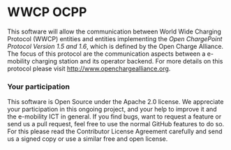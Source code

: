 WWCP OCPP
=========

This software will allow the communication between World Wide Charging
Protocol (WWCP) entities and entities implementing the
_Open ChargePoint Protocol Version 1.5 and 1.6_, which is defined by the
Open Charge Alliance. The focus of this protocol are the communication
aspects between a e-mobility charging station and its operator backend.
For more details on this protocol please visit http://www.openchargealliance.org.


### Your participation

This software is Open Source under the Apache 2.0 license. We appreciate
your participation in this ongoing project, and your help to improve it
and the e-mobility ICT in general. If you find bugs, want to request a
feature or send us a pull request, feel free to use the normal GitHub
features to do so. For this please read the Contributor License Agreement
carefully and send us a signed copy or use a similar free and open license.
